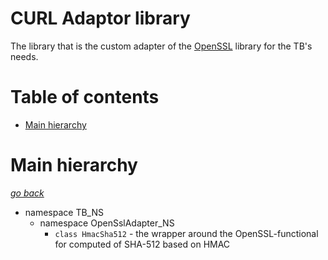 # CURL Adaptor library
The library that is the custom adapter of the [OpenSSL](https://www.openssl.org/docs/) library for the TB's needs.

# Table of contents
* [Main hierarchy](#Main-hierarchy)

# Main hierarchy
[_go back_](#Table-of-contents)  
* namespace TB_NS
    * namespace OpenSslAdapter_NS
        * `class HmacSha512` - the wrapper around the OpenSSL-functional for computed of SHA-512 based on HMAC
